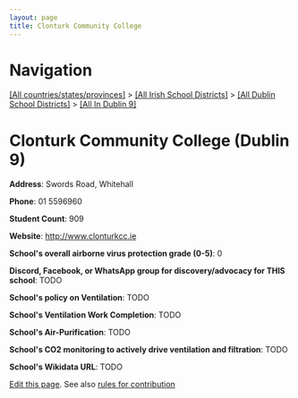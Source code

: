```yaml
---
layout: page
title: Clonturk Community College
---
```

# Navigation

[[All countries/states/provinces]](../../../..) > [[All Irish School Districts]](../../..) > [[All Dublin School Districts]](../..) > [[All In Dublin 9]](..)

# Clonturk Community College (Dublin 9)

**Address**: Swords Road, Whitehall

**Phone**: 01 5596960

**Student Count**: 909

**Website**: <http://www.clonturkcc.ie>

**School's overall airborne virus protection grade (0-5)**: 0

**Discord, Facebook, or WhatsApp group for discovery/advocacy for THIS school**: TODO

**School's policy on Ventilation**: TODO

**School's Ventilation Work Completion**: TODO

**School's Air-Purification**: TODO

**School's CO2 monitoring to actively drive ventilation and filtration**: TODO

**School's Wikidata URL**: TODO


[Edit this page](https://github.com/ventilate-schools/Ireland/edit/main/./Dublin_9/Clonturk_Community_College.md). See also [rules for contribution](../../../contribution-rules/)